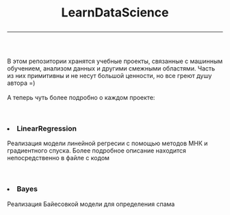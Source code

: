 <h1 align='center'>LearnDataScience<hr></h1><br>
<p>
  В этом репозитории хранятся учебные проекты, связанные с машинным обучением, анализом данных и другими смежными областями. Часть из них примитивны и не несут большой ценности, но все греют душу автора =)<br><br>
  А теперь чуть более подробно о каждом проекте:
</p>
<br>

<h3><li>LinearRegression</li></h3>
<p>Реализация модели линейной регресии с помощью методов МНК и градиентного спуска. Более подробное описание находится непосредственно в файле с кодом</p><br>

<h3><li>Bayes</li></h3>
<p>Реализация Байесовкой модели для определения спама</p><br>

